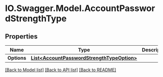 # IO.Swagger.Model.AccountPasswordStrengthType
## Properties

Name | Type | Description | Notes
------------ | ------------- | ------------- | -------------
**Options** | [**List&lt;AccountPasswordStrengthTypeOption&gt;**](AccountPasswordStrengthTypeOption.md) |  | [optional] 

[[Back to Model list]](../README.md#documentation-for-models) [[Back to API list]](../README.md#documentation-for-api-endpoints) [[Back to README]](../README.md)

